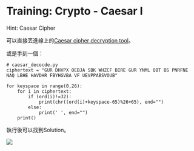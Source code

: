 Training: Crypto - Caesar I
===
Hint: Caesar Cipher

可以直接丟進線上的[Caesar cipher decryption tool](https://www.xarg.org/tools/caesar-cipher/)。

或是手刻一個：
```python=
# caesar_decocde.py
ciphertext = "GUR DHVPX OEBJA SBK WHZCF BIRE GUR YNML QBT BS PNRFNE NAQ LBHE HAVDHR FBYHGVBA VF UEVPPABSVOUB"

for keyspace in range(0,26):
	for i in ciphertext:
		if (ord(i)!=32):
			print(chr((ord(i)+keyspace-65)%26+65), end="")
		else:
			print(' ', end="")
	print()
```

執行後可以找到Solution。

![](https://i.imgur.com/LZI25GW.png)